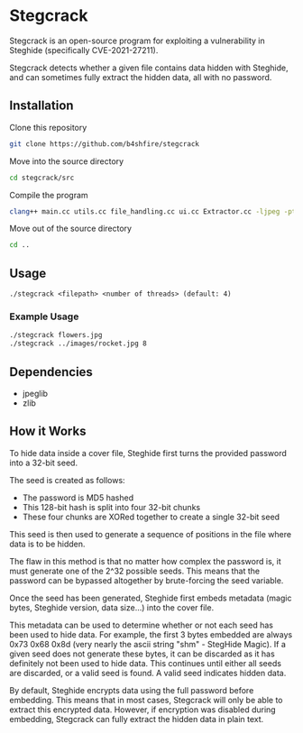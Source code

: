 # Stegcrack

Stegcrack is an open-source program for exploiting a vulnerability in Steghide (specifically CVE-2021-27211).

Stegcrack detects whether a given file contains data hidden with Steghide, and can sometimes fully extract the hidden data, all with no password.


## Installation

Clone this repository
```bash
git clone https://github.com/b4shfire/stegcrack
```

Move into the source directory
```bash
cd stegcrack/src
```

Compile the program
```bash
clang++ main.cc utils.cc file_handling.cc ui.cc Extractor.cc -ljpeg -pthread -lz -std=c++11 -O2 -o ../stegcrack
```

Move out of the source directory
```bash
cd ..
```


## Usage
```
./stegcrack <filepath> <number of threads> (default: 4)
```

### Example Usage
```bash
./stegcrack flowers.jpg
./stegcrack ../images/rocket.jpg 8
```


## Dependencies

- jpeglib
- zlib


## How it Works

To hide data inside a cover file, Steghide first turns the provided password into a 32-bit seed.

The seed is created as follows:
- The password is MD5 hashed
- This 128-bit hash is split into four 32-bit chunks
- These four chunks are XORed together to create a single 32-bit seed

This seed is then used to generate a sequence of positions in the file where data is to be hidden.

The flaw in this method is that no matter how complex the password is, it must generate one of the 2^32 possible seeds. This means that the password can be bypassed altogether by brute-forcing the seed variable.

Once the seed has been generated, Steghide first embeds metadata (magic bytes, Steghide version, data size...) into the cover file.

This metadata can be used to determine whether or not each seed has been used to hide data. For example, the first 3 bytes embedded are always 0x73 0x68 0x8d (very nearly the ascii string "shm" - StegHide Magic). If a given seed does not generate these bytes, it can be discarded as it has definitely not been used to hide data. This continues until either all seeds are discarded, or a valid seed is found. A valid seed indicates hidden data.

By default, Steghide encrypts data using the full password before embedding. This means that in most cases, Stegcrack will only be able to extract this encrypted data. However, if encryption was disabled during embedding, Stegcrack can fully extract the hidden data in plain text.
